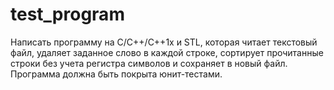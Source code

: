 # test_program
Написать программу на С/С++/C++1x и STL, которая читает текстовый файл, удаляет заданное слово в каждой строке, сортирует прочитанные строки без учета регистра символов и сохраняет в новый файл. Программа должна быть покрыта юнит-тестами. 
